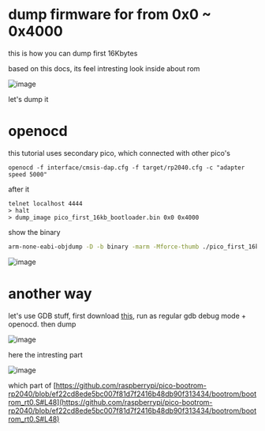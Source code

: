 # dump firmware for from 0x0 ~ 0x4000

this is how you can dump first 16Kbytes

based on this docs, its feel intresting look inside about rom

![image](/assets/36fa643113ee83bacaed05afdcf1f991a3abb9babc8dda99ff8c29a0022aab2dc2b1a5a2d99db2363b4b1f0fc99a2ec4136dae53c41e814030e60f0d.png)

let's dump it

# openocd

this tutorial uses secondary pico, which connected with other pico's

```
openocd -f interface/cmsis-dap.cfg -f target/rp2040.cfg -c "adapter speed 5000"
```

after it

```
telnet localhost 4444
> halt
> dump_image pico_first_16kb_bootloader.bin 0x0 0x4000
```

show the binary

```sh
arm-none-eabi-objdump -D -b binary -marm -Mforce-thumb ./pico_first_16kb_bootloader.bin
```

![image](/assets/66f6af036ba7e606bba4caebe6e3a9f80a0acfbf57678feead6f9ae2744ff4c15c9746f9c917780fd3206d00c207dd30a221170fce83c5ef4c55616f.png)

# another way

let's use GDB stuff, first download [this](https://github.com/raspberrypi/pico-bootrom-rp2040/releases/tag/b2), run as regular gdb debug mode + openocd. then dump

![image](/assets/e0eaca53bc870194ce824091d84157932092e68ce61d038635d8119634ddc73948f567954b535c53cadef2c690779326140113b4e2a16632ffdf21a8.png)

here the intresting part

![image](/assets/f96682752a323620a2e45aded89bdde392df227a03e62d2239247a515b19cba2a7ed8af1557562455ff2eef5d015f22d1043f823a7de6c3eb0a49d64.png)

which part of [https://github.com/raspberrypi/pico-bootrom-rp2040/blob/ef22cd8ede5bc007f81d7f2416b48db90f313434/bootrom/bootrom_rt0.S#L48](https://github.com/raspberrypi/pico-bootrom-rp2040/blob/ef22cd8ede5bc007f81d7f2416b48db90f313434/bootrom/bootrom_rt0.S#L48)